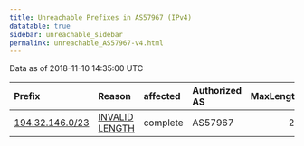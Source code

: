 ```yaml
---
title: Unreachable Prefixes in AS57967 (IPv4)
datatable: true
sidebar: unreachable_sidebar
permalink: unreachable_AS57967-v4.html
---
```


Data as of 2018-11-10 14:35:00 UTC


<div class="datatable-begin"></div>

| Prefix                                                   | Reason                                                                                                    | affected   | Authorized AS   |   MaxLength | Anchor                                         |   unreachable /24s |
|:---------------------------------------------------------|:----------------------------------------------------------------------------------------------------------|:-----------|:----------------|------------:|:-----------------------------------------------|-------------------:|
| [194.32.146.0/23](https://stat.ripe.net/194.32.146.0/23) | [INVALID LENGTH](https://rpki-validator.ripe.net/announcement-preview?asn=AS57967&prefix=194.32.146.0/23) | complete   | AS57967         |          22 | [RIPE](unreachable_RIPE_NCC_RPKI_Root-v4.html) |                  2 |

<div class="datatable-end"></div>